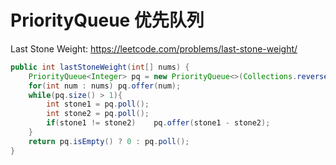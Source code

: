 # PriorityQueue 优先队列

Last Stone Weight: https://leetcode.com/problems/last-stone-weight/

```java
public int lastStoneWeight(int[] nums) {
    PriorityQueue<Integer> pq = new PriorityQueue<>(Collections.reverseOrder());
    for(int num : nums) pq.offer(num);
    while(pq.size() > 1){
        int stone1 = pq.poll();
        int stone2 = pq.poll();
        if(stone1 != stone2)    pq.offer(stone1 - stone2);
    }
    return pq.isEmpty() ? 0 : pq.poll();
}
```